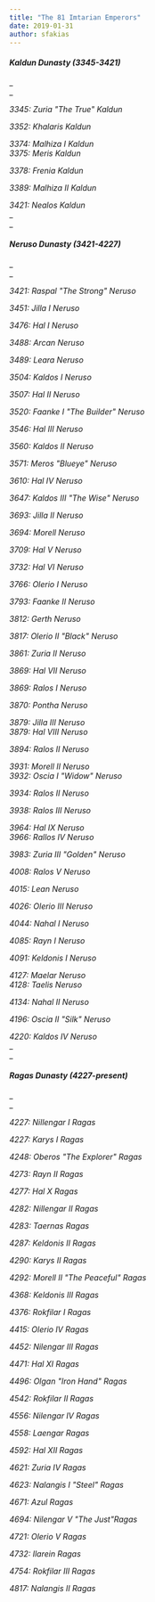 ```yaml
---
title: "The 81 Imtarian Emperors"
date: 2019-01-31
author: sfakias
---
```


####  _Kaldun Dunasty (3345-3421)_

_  
_

_3345: Zuria "The True" Kaldun_  

_3352: Khalaris Kaldun_

_3374: Malhiza I Kaldun_  
_3375: Meris Kaldun_

_3378: Frenia Kaldun_

_3389: Malhiza II Kaldun_

_3421: Nealos Kaldun_  
_  
_  

####  _Neruso Dunasty (3421-4227)_

_  
_

_3421: Raspal "The Strong" Neruso_

_3451: Jilla I Neruso_

_3476: Hal I Neruso_

_3488: Arcan Neruso_

_3489: Leara Neruso_

_3504: Kaldos I Neruso_

_3507: Hal II Neruso_

_3520: Faanke I "The Builder" Neruso_

_3546: Hal III Neruso_

_3560: Kaldos II Neruso_

_3571: Meros "Blueye" Neruso_

_3610: Hal IV Neruso_

_3647: Kaldos III "The Wise" Neruso_

_3693: Jilla II Neruso_

_3694: Morell Neruso_

_3709: Hal V Neruso_

_3732: Hal VI Neruso_

_3766: Olerio I Neruso_

_3793: Faanke II Neruso_

_3812: Gerth Neruso_

_3817: Olerio II "Black" Neruso_

_3861: Zuria II Neruso_

_3869: Hal VII Neruso_

_3869: Ralos I Neruso_

_3870: Pontha Neruso_

_3879: Jilla III Neruso_  
_3879: Hal VIII Neruso_

_3894: Ralos II Neruso_

_3931: Morell II Neruso_  
_3932: Oscia I "Widow" Neruso_

_3934: Ralos II Neruso_

_3938: Ralos III Neruso_

_3964: Hal IX Neruso_  
_3966: Rallos IV Neruso_

_3983: Zuria III "Golden" Neruso_

_4008: Ralos V Neruso_

_4015: Lean Neruso_

_4026: Olerio III Neruso_

_4044: Nahal I Neruso_

_4085: Rayn I Neruso_

_4091: Keldonis I Neruso_

_4127: Maelar Neruso_  
_4128: Taelis Neruso_

_4134: Nahal II Neruso_

_4196: Oscia II "Silk" Neruso_

_4220: Kaldos IV Neruso_  
_  
_  

####  _Ragas Dunasty (4227-present)_

_  
_

_4227: Nillengar I Ragas_

_4227: Karys I Ragas_

_4248: Oberos "The Explorer" Ragas_

_4273: Rayn II Ragas_

_4277: Hal X Ragas_

_4282: Nillengar II Ragas_

_4283: Taernas Ragas_

_4287: Keldonis II Ragas_

_4290: Karys II Ragas_

_4292: Morell II "The Peaceful" Ragas_

_4368: Keldonis III Ragas_

_4376: Rokfilar I Ragas_

_4415: Olerio IV Ragas_

_4452: Nilengar III Ragas_

_4471: Hal XI Ragas_

_4496: Olgan "Iron Hand" Ragas_

_4542: Rokfilar II Ragas_

_4556: Nilengar IV Ragas_

_4558: Laengar Ragas_

_4592: Hal XII Ragas_

_4621: Zuria IV Ragas_

_4623: Nalangis I "Steel" Ragas_

_4671: Azul Ragas_

_4694: Nilengar V "The Just"Ragas_

_4721: Olerio V Ragas_

_4732: Ilarein Ragas_

_4754: Rokfilar ΙΙΙ Ragas_

_4817: Nalangis II Ragas_


